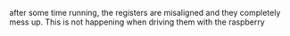 after some time running, the registers are misaligned and they completely mess up.
This is not happening when driving them with the raspberry